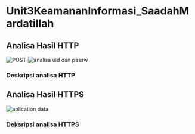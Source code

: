 # Unit3KeamananInformasi_SaadahMardatillah

## Analisa Hasil HTTP 
![POST](https://user-images.githubusercontent.com/99699435/221600931-73362448-d67a-4ac2-8e60-89f5677437ef.png)
![analisa uid dan passw](https://user-images.githubusercontent.com/99699435/221601304-2dd150c7-5900-4c2f-af86-d45d08f69f22.png)
### Deskripsi analisa HTTP

## Analisa Hasil HTTPS
![aplication data](https://user-images.githubusercontent.com/99699435/221602738-09846c88-2426-41f0-811b-6cf65fc8f9f9.png)
### Deksripsi analisa HTTPS
